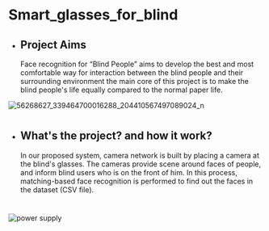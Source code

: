 # Smart_glasses_for_blind

- ##  Project Aims

  Face recognition for “Blind People” aims to develop the best and most comfortable way for interaction between the blind people and their    surrounding environment the main core of this project is to make the blind people's life equally compared to the normal paper life.


![56268627_339464700016288_204410567497089024_n](https://user-images.githubusercontent.com/37952915/59888463-2ed58c00-93c8-11e9-804d-ff9af002a344.jpg)

 



#
-  ## What's the project? and how it work?

    In our proposed system, camera network is built by placing a
camera at the blind's glasses.
    The cameras provide scene around faces of people, and inform blind users who is on the front of him.
In this process, matching-based face recognition is performed to find out the faces in the dataset (CSV file).
#
   
![power supply](https://user-images.githubusercontent.com/37952915/59888392-ba9ae880-93c7-11e9-93a0-6c568809d9ce.PNG)


